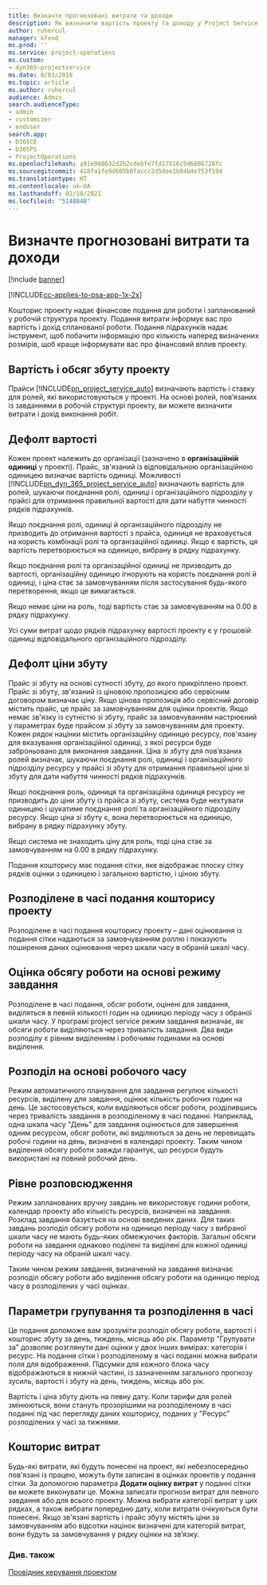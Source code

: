 ```yaml
---
title: Визначте прогнозовані витрати та доходи
description: Як визначити вартість проекту та доходу у Project Service
author: ruhercul
manager: kfend
ms.prod: ''
ms.service: project-operations
ms.custom:
- dyn365-projectservice
ms.date: 8/03/2018
ms.topic: article
ms.author: ruhercul
audience: Admin
search.audienceType:
- admin
- customizer
- enduser
search.app:
- D365CE
- D365PS
- ProjectOperations
ms.openlocfilehash: a91e988632d2b2cdebfe7fd17516c5d6886728fc
ms.sourcegitcommit: 418fa1fe9d605b8faccc2d5dee1b04b4e753f194
ms.translationtype: HT
ms.contentlocale: uk-UA
ms.lasthandoff: 02/10/2021
ms.locfileid: "5148848"
---
```

# <a name="determine-project-cost-and-revenue-estimates"></a>Визначте прогнозовані витрати та доходи 

[!include [banner](../includes/psa-now-project-operations.md)]

[!INCLUDE[cc-applies-to-psa-app-1x-2x](../includes/cc-applies-to-psa-app-1x-2x.md)]

Кошторис проекту надає фінансове подання для роботи і запланований у робочій структура проекту. Подання витрати інформує вас про вартість і дохід спланованої роботи. Подання підрахунків надає інструмент, щоб побачити інформацію про кількість наперед визначених розмірів, щоб краще інформувати вас про фінансовий вплив проекту.  
  
## <a name="cost-and-sales-value-of-the-project"></a>Вартість і обсяг збуту проекту  
Прайси [!INCLUDE[pn_project_service_auto](../includes/pn-project-service-auto.md)] визначають вартість і ставку для ролей, які використовуються у проекті. На основі ролей, пов’язаних із завданнями в робочій структурі проекту, ви можете визначити витрати і дохід виконання робіт.  
  
## <a name="cost-price-defaulting"></a>Дефолт вартості  
Кожен проект належить до організації (зазначено в **організаційній одиниці** у проекті). Прайс, зв'язаний із відповідальною організаційною одиницею визначає вартість одиниці. Можливості [!INCLUDE[pn_dyn_365_project_service_auto](../includes/pn-dyn-365-project-service-auto.md)] визначають вартість для ролей, шукаючи поєднання ролі, одиниці і організаційного підрозділу у прайсі для отримання правильної вартості для дати набуття чинності рядків підрахунків.  
  
Якщо поєднання ролі, одиниці й організаційного підрозділу не призводить до отримання вартості з прайса, одиниця не враховується на користь комбінації ролі та організаційної одиниці. Якщо є вартість, ця вартість перетворюється на одиницю, вибрану в рядку підрахунку.  
  
Якщо поєднання ролі та організаційної одиниці не призводить до вартості, організаційну одиницю ігнорують на користь поєднання ролі й одиниці, і ціна стає за замовчуванням після застосування будь-якого перетворення, якщо це вимагається.  
  
 Якщо немає ціни на роль, тоді вартість стає за замовчуванням на 0.00 в рядку підрахунку.  
  
 Усі суми витрат щодо рядків підрахунку вартості проекту є у грошовій одиниці відповідального організаційного підрозділу.  
  
## <a name="sales-price-defaulting"></a>Дефолт ціни збуту  
Прайс зі збуту на основі сутності збуту, до якого прикріплено проект. Прайс зі збуту, зв'язаний із ціновою пропозицією або сервісним договором визначає ціну. Якщо цінова пропозиція або сервісний договір містить прайс, це прайс за замовчуванням для оцінки проектів. Якщо немає зв'язку із сутністю зі збуту, прайс за замовчуванням настрюєний у параметрах буде прайсом зі збуту за замовчуванням для проекту. Кожен рядок націнки містить організаційну одиницю ресурсу, пов'язану для вказування організаційної одиниці, з якої ресурси буде заброньовано для виконання завдання. Ціна зі збуту для пов’язаних ролей визначає, шукаючи поєднання ролі, одиниці і організаційного підрозділу ресурсу у прайсі зі збуту для отримання правильної ціни зі збуту для дати набуття чинності рядків підрахунків.  
  
Якщо поєднання роль, одиниця та організаційна одиниця ресурсу не призводить до ціни збуту із прайса зі збуту, система буде нехтувати одиницею і шукатиме поєднання ролі та організаційного підрозділу ресурсу. Якщо ціна зі збуту є, вона перетворюється на одиницю, вибрану в рядку підрахунку збуту.  
  
Якщо система не знаходить ціну для роль, тоді ціна стає за замовчуванням на 0.00 в рядку підрахунку.  
  
Подання кошторису має подання сітки, яке відображає плоску сітку рядків оцінки з одиницею і загальною вартістю, і ціною збуту.  
  
## <a name="time-phased-view-of-project-estimates"></a>Розподілене в часі подання кошторису проекту  
Розподілене в часі подання кошторису проекту – дані оцінювання із подання сітки надаються за замовчуванням роллю і показують поширення даних оцінювання через шкали часу в обраній шкалі часу.  
  
## <a name="effort-estimate-allocation-based-on-task-mode"></a>Оцінка обсягу роботи на основі режиму завдання  
Розподілене в часі подання, обсяг роботи, оцінені для завдання, виділяться в певній кількості годин на одиницю періоду часу з обраної шкали часу. У програмі project service режим завдання визначає, як обсяги роботи виділяються через тривалість завдання. Два види розподілу є рівним виділенням і робочими годинами на основі виділення. 
  
## <a name="work-hours-based-allocation"></a>Розподіл на основі робочого часу  
Режим автоматичного планування для завдання регулює кількості ресурсів, виділену для завдання, оцінює кількість робочих годин на день. Це застосовується, коли виділяються обсяг роботи, розділившись через тривалість завдання в розподіленому в часі поданні. Наприклад, одна шкала часу "День" для завдання оцінюється для завершення одним ресурсом, обсяг роботи, які виділяються за день не перевищать робочі години на день, визначені в календарі проекту. Таким чином виділення обсягу роботи завжди гарантує, що ресурси будуть використані на повний робочий день.  
  
## <a name="even-distribution"></a>Рівне розповсюдження  
Режим запланованих вручну завдань не використовує години роботи, календар проекту або кількість ресурсів, визначені на завдання. Розклад завдання базується на основі введених даних. Для таких завдань розподіл обсягу роботи на одиницю періоду часу з вибраної шкали часу не мають будь-яких обмежуючих факторів. Загальні обсяги роботи на завдання однаково поділені та виділені для кожної одиниці періоду часу на обраній шкалі часу.  
  
Таким чином режим завдання, визначений на завдання визначає розподіл обсягу роботи або виділення обсягу роботи на одиницю період часу в розподілених у часі оцінках.  
  
## <a name="grouping-and-time-phasing-options"></a>Параметри групування та розподілення в часі  
Це подання допоможе вам зрозуміти розподіл обсягу роботи, вартості і кошторис збуту за день, тиждень, місяць або рік. Параметр "Групувати за" дозволяє розглянути дані оцінки у двох інших вимірах: категорія і ресурс. На подання сітки і розподіленому в часі поданні можна вибрати поля для відображення. Підсумки для кожного блока часу відображаються в нижній частині, із зазначенням загального прогнозу зусиль, вартості і збуту на день, тиждень, місяць або рік.  
  
Вартість і ціна збуту діють на певну дату. Коли тарифи для ролей змінюються, вони стануть прозорішими на розподіленому в часі поданні під час перегляду даних кошторису, поданих у "Ресурс" розподілених у часі за тижнями.  
  
## <a name="expense-estimates"></a>Кошторис витрат  
Будь-які витрати, які будуть понесені на проект, які небезпосередньо пов'язані із працею, можуть бути записані в оцінках проектів у подання сітки. За допомогою параметра **Додати оцінку витрат** у поданні сітки ви можете виконувати це. Можна записати прогнози витрат для певного завдання або для всього проекту. Можна вибрати категорії витрат у цих рядках, а також вибрати попередню дату, коли витрати очікуються бути понесені. Якщо зв'язані вартість і прайс збуту містять ціни за замовчуванням або відсотки націнок визначені для категорій витрат, вони будуть за замовчування у рядку оцінки на зв’язку.  
  
### <a name="see-also"></a>Див. також  
 [Провідник керування проектом](../psa/project-manager-guide.md)
